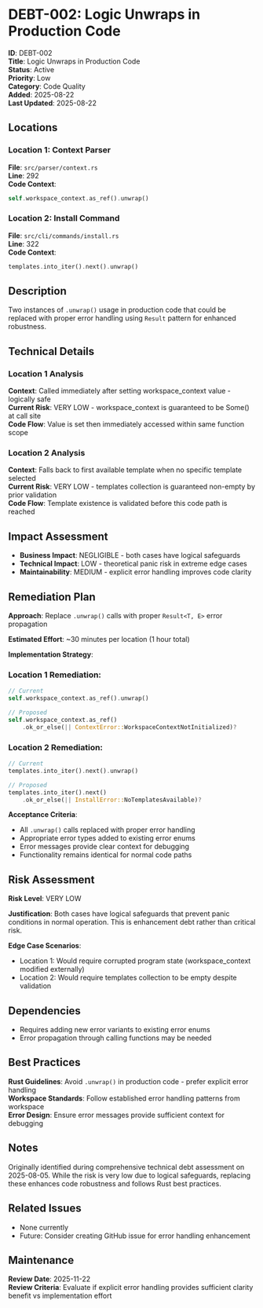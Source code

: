 # DEBT-002: Logic Unwraps in Production Code

**ID**: DEBT-002  
**Title**: Logic Unwraps in Production Code  
**Status**: Active  
**Priority**: Low  
**Category**: Code Quality  
**Added**: 2025-08-22  
**Last Updated**: 2025-08-22  

## Locations
### Location 1: Context Parser
**File**: `src/parser/context.rs`  
**Line**: 292  
**Code Context**:
```rust
self.workspace_context.as_ref().unwrap()
```

### Location 2: Install Command
**File**: `src/cli/commands/install.rs`  
**Line**: 322  
**Code Context**:
```rust
templates.into_iter().next().unwrap()
```

## Description
Two instances of `.unwrap()` usage in production code that could be replaced with proper error handling using `Result` pattern for enhanced robustness.

## Technical Details
### Location 1 Analysis
**Context**: Called immediately after setting workspace_context value - logically safe  
**Current Risk**: VERY LOW - workspace_context is guaranteed to be Some() at call site  
**Code Flow**: Value is set then immediately accessed within same function scope

### Location 2 Analysis  
**Context**: Falls back to first available template when no specific template selected  
**Current Risk**: VERY LOW - templates collection is guaranteed non-empty by prior validation  
**Code Flow**: Template existence is validated before this code path is reached

## Impact Assessment
- **Business Impact**: NEGLIGIBLE - both cases have logical safeguards
- **Technical Impact**: LOW - theoretical panic risk in extreme edge cases
- **Maintainability**: MEDIUM - explicit error handling improves code clarity

## Remediation Plan
**Approach**: Replace `.unwrap()` calls with proper `Result<T, E>` error propagation

**Estimated Effort**: ~30 minutes per location (1 hour total)

**Implementation Strategy**:

### Location 1 Remediation:
```rust
// Current
self.workspace_context.as_ref().unwrap()

// Proposed
self.workspace_context.as_ref()
    .ok_or_else(|| ContextError::WorkspaceContextNotInitialized)?
```

### Location 2 Remediation:
```rust
// Current  
templates.into_iter().next().unwrap()

// Proposed
templates.into_iter().next()
    .ok_or_else(|| InstallError::NoTemplatesAvailable)?
```

**Acceptance Criteria**:
- All `.unwrap()` calls replaced with proper error handling
- Appropriate error types added to existing error enums
- Error messages provide clear context for debugging
- Functionality remains identical for normal code paths

## Risk Assessment
**Risk Level**: VERY LOW

**Justification**: Both cases have logical safeguards that prevent panic conditions in normal operation. This is enhancement debt rather than critical risk.

**Edge Case Scenarios**:
- Location 1: Would require corrupted program state (workspace_context modified externally)
- Location 2: Would require templates collection to be empty despite validation

## Dependencies
- Requires adding new error variants to existing error enums
- Error propagation through calling functions may be needed

## Best Practices
**Rust Guidelines**: Avoid `.unwrap()` in production code - prefer explicit error handling  
**Workspace Standards**: Follow established error handling patterns from workspace  
**Error Design**: Ensure error messages provide sufficient context for debugging

## Notes
Originally identified during comprehensive technical debt assessment on 2025-08-05. While the risk is very low due to logical safeguards, replacing these enhances code robustness and follows Rust best practices.

## Related Issues
- None currently
- Future: Consider creating GitHub issue for error handling enhancement

## Maintenance
**Review Date**: 2025-11-22  
**Review Criteria**: Evaluate if explicit error handling provides sufficient clarity benefit vs implementation effort
